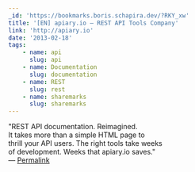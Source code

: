 ```yaml
---
_id: 'https://bookmarks.boris.schapira.dev/?RKY_xw'
title: '[EN] apiary.io — REST API Tools Company'
link: 'http://apiary.io'
date: '2013-02-18'
tags:
    - name: api
      slug: api
    - name: Documentation
      slug: documentation
    - name: REST
      slug: rest
    - name: sharemarks
      slug: sharemarks
---
```


&quot;REST API documentation. Reimagined.<br /> It takes more than a simple HTML
page to <br /> thrill your API users. The right tools take weeks <br /> of
development. Weeks that apiary.io saves.&quot; <br>&#8212;
<a href="https://bookmarks.boris.schapira.dev/?RKY_xw" title="Permalink">Permalink</a>
